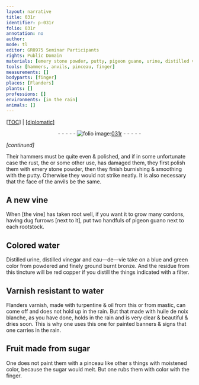```yaml
---
layout: narrative
title: 031r
identifier: p-031r
folio: 031r
annotation: no
author:
mode: tl
editor: GR8975 Seminar Participants
rights: Public Domain
materials: [emery stone powder, putty, pigeon guano, urine, distilled vinegar, eau-de-vie, burnt bronze, red copper, Varnish, water, Flanders varnish, turpentine, oil, mastic, huile de noix blanche, sugar]
tools: [hammers, anvils, pinceau, finger]
measurements: []
bodyparts: [finger]
places: [Flanders]
plants: []
professions: []
environments: [in the rain]
animals: []
---
```


<p><a href="{{ site.baseurl }}/translation/">[TOC]</a> | <a href="{{ site.baseurl }}/_texts/p-031r_tc.md/">[diplomatic]</a></p><div class="folio" align="center">- - - - - <a href="http://gallica.bnf.fr/ark:/12148/btv1b10500001g/f67.item" target="_blank"><img src="https://cu-mkp.github.io/2017-workshop-edition/assets/photo-icon.png" alt="folio image: " style="display:inline-block; margin-bottom:-3px;"/>031r</a> - - - - - </div>  
 
*[continued]*
  
Their <span class="tl">hammers</span> must be quite even & polished, and if in some unfortunate case the rust, <span class="del">the</span> or some other use, has damaged them, they first polish them with <span class="m">emery stone powder</span>, then they finish burnishing & smoothing with the <span class="m">putty</span>. Otherwise they would not strike neatly. It is also necessary that the face of the <span class="tl">anvils</span> be the same.
 
 
  

## A new vine

 
When [the vine] has taken root well, if you want it to grow many cordons, having dug furrows [next to it], put two handfuls of <span class="m">pigeon guano</span> next to each rootstock.
 
 
  

## Colored water

 
Distilled <span class="m">urine</span>, <span class="m">distilled vinegar</span> and <span class="m">eau—de—vie</span> take on a blue and green color from powdered and finely ground <span class="m">burnt bronze</span>. And the residue from this tincture will be <span class="m">red copper</span> if you distill the things indicated with a filter.
 
 
  

## <span class="m">Varnish</span> resistant to <span class="m">water</span>

 
<span class="m"><span class="pl">Flanders</span> varnish</span>, made with <span class="m">turpentine</span> & <span class="m">oil</span> from this or from <span class="m">mastic</span>, can come off and does not hold up <span class="env">in the rain</span>. But that made with <span class="m">huile de noix blanche</span>, as you have done, holds <span class="env">in the rain</span> and is very clear & beautiful & dries soon. This is why one uses this one for painted banners & signs that one carries <span class="env">in the rain</span>.
 
 
  

## Fruit made from <span class="m">sugar</span>

 
One does not paint them with a <span class="tl">pinceau</span> like other <span class="del">s</span> things with moistened color, because the <span class="m">sugar</span> would melt. But one rubs them with color with the <span class="tl"><span class="bp">finger</span></span>.
 
